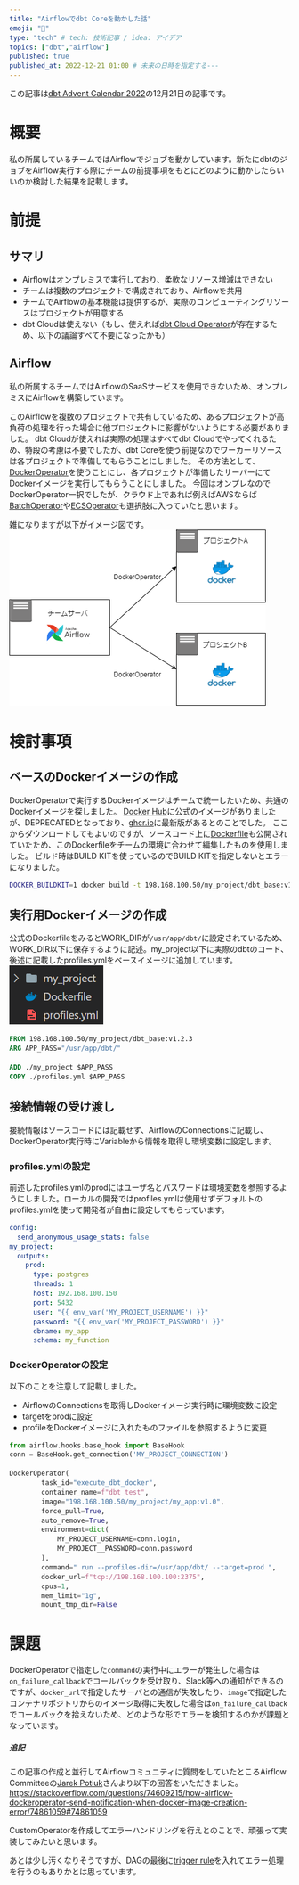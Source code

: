 ```yaml
---
title: "Airflowでdbt Coreを動かした話"
emoji: "📝"
type: "tech" # tech: 技術記事 / idea: アイデア
topics: ["dbt","airflow"]
published: true
published_at: 2022-12-21 01:00 # 未来の日時を指定する---
---
```


この記事は[dbt Advent Calendar 2022](https://qiita.com/advent-calendar/2022/dbt)の12月21日の記事です。

# 概要
私の所属しているチームではAirflowでジョブを動かしています。新たにdbtのジョブをAirflow実行する際にチームの前提事項をもとにどのように動かしたらいいのか検討した結果を記載します。

# 前提
## サマリ
* Airflowはオンプレミスで実行しており、柔軟なリソース増減はできない
* チームは複数のプロジェクトで構成されており、Airflowを共用
* チームでAirflowの基本機能は提供するが、実際のコンピューティングリソースはプロジェクトが用意する
* dbt Cloudは使えない（もし、使えれば[dbt Cloud Operator](https://airflow.apache.org/docs/apache-airflow-providers-dbt-cloud/stable/operators.html)が存在するため、以下の議論すべて不要になったかも）

## Airflow
私の所属するチームではAirflowのSaaSサービスを使用できないため、オンプレミスにAirflowを構築しています。

このAirflowを複数のプロジェクトで共有しているため、あるプロジェクトが高負荷の処理を行った場合に他プロジェクトに影響がないようにする必要がありました。
dbt Cloudが使えれば実際の処理はすべてdbt Cloudでやってくれるため、特段の考慮は不要でしたが、dbt Coreを使う前提なのでワーカーリソースは各プロジェクトで準備してもらうことにしました。
その方法として、[DockerOperator](https://airflow.apache.org/docs/apache-airflow-providers-docker/stable/_api/airflow/providers/docker/operators/docker/index.html)を使うことにし、各プロジェクトが準備したサーバーにてDockerイメージを実行してもらうことにしました。
今回はオンプレなのでDockerOperator一択でしたが、クラウド上であれば例えばAWSならば[BatchOperator](https://airflow.apache.org/docs/apache-airflow-providers-amazon/stable/operators/batch.html)や[ECSOperator](https://airflow.apache.org/docs/apache-airflow-providers-amazon/stable/operators/ecs.html)も選択肢に入っていたと思います。

雑になりますが以下がイメージ図です。
![](/images/airflow-with-dbt-core/airflow-architecute.drawio.png)

# 検討事項
## ベースのDockerイメージの作成
DockerOperatorで実行するDockerイメージはチームで統一したいため、共通のDockerイメージを探しました。
[Docker Hub](https://hub.docker.com/r/fishtownanalytics/dbt)に公式のイメージがありましたが、DEPRECATEDとなっており、[ghcr.io](https://github.com/orgs/dbt-labs/packages?visibility=public)に最新版があるとのことでした。
ここからダウンロードしてもよいのですが、ソースコード上に[Dockerfile](https://github.com/dbt-labs/dbt-core/blob/main/docker/Dockerfile)も公開されていたため、このDockerfileをチームの環境に合わせて編集したものを使用しました。
ビルド時はBUILD KITを使っているのでBUILD KITを指定しないとエラーになりました。
```bash
DOCKER_BUILDKIT=1 docker build -t 198.168.100.50/my_project/dbt_base:v1.2.3 --target dbt-postgres .
```
## 実行用Dockerイメージの作成

公式のDockerfileをみるとWORK_DIRが`/usr/app/dbt/`に設定されているため、WORK_DIR以下に保存するように記述。my_project以下に実際のdbtのコード、後述に記載したprofiles.ymlをベースイメージに追加しています。
![](/images/airflow-with-dbt-core/directory.png)  

```dockerfile
FROM 198.168.100.50/my_project/dbt_base:v1.2.3
ARG APP_PASS="/usr/app/dbt/"

ADD ./my_project $APP_PASS
COPY ./profiles.yml $APP_PASS
```

## 接続情報の受け渡し
接続情報はソースコードには記載せず、AirflowのConnectionsに記載し、DockerOperator実行時にVariableから情報を取得し環境変数に設定します。
### profiles.ymlの設定
前述したprofiles.ymlのprodにはユーザ名とパスワードは環境変数を参照するようにしました。ローカルの開発ではprofiles.ymlは使用せずデフォルトのprofiles.ymlを使って開発者が自由に設定してもらっています。
```yml
config:
  send_anonymous_usage_stats: false
my_project:
  outputs:
    prod:
      type: postgres
      threads: 1
      host: 192.168.100.150
      port: 5432
      user: "{{ env_var('MY_PROJECT_USERNAME') }}"
      password: "{{ env_var('MY_PROJECT_PASSWORD') }}"
      dbname: my_app
      schema: my_function
```
### DockerOperatorの設定
以下のことを注意して記載しました。
* AirflowのConnectionsを取得しDockerイメージ実行時に環境変数に設定
* targetをprodに設定
* profileをDockerイメージに入れたものファイルを参照するように変更

```python
from airflow.hooks.base_hook import BaseHook
conn = BaseHook.get_connection('MY_PROJECT_CONNECTION') 

DockerOperator(
        task_id="execute_dbt_docker",
        container_name=f"dbt_test",
        image="198.168.100.50/my_project/my_app:v1.0",
        force_pull=True,
        auto_remove=True,
        environment=dict(
            MY_PROJECT_USERNAME=conn.login,
            MY_PROJECT__PASSWORD=conn.password
        ),
        command=" run --profiles-dir=/usr/app/dbt/ --target=prod ",
        docker_url=f"tcp://198.168.100.100:2375",
        cpus=1,
        mem_limit="1g",
        mount_tmp_dir=False
```

# 課題
DockerOperatorで指定した`command`の実行中にエラーが発生した場合は`on_failure_callback`でコールバックを受け取り、Slack等への通知ができるのですが、`docker_url`で指定したサーバとの通信が失敗したり、`image`で指定したコンテナリポジトリからのイメージ取得に失敗した場合は`on_failure_callback`でコールバックを拾えないため、どのような形でエラーを検知するのかが課題となっています。

##### 追記
この記事の作成と並行してAirflowコミュニティに質問をしていたところAirflow Committeeの[Jarek Potiuk](https://github.com/potiuk)さんより以下の回答をいただきました。
https://stackoverflow.com/questions/74609215/how-airflow-dockeroperator-send-notification-when-docker-image-creation-error/74861059#74861059

CustomOperatorを作成してエラーハンドリングを行えとのことで、頑張って実装してみたいと思います。

あとは少し汚くなりそうですが、DAGの最後に[trigger rule](https://github.com/apache/airflow/blob/main/airflow/utils/trigger_rule.py)を入れてエラー処理を行うのもありかとは思っています。